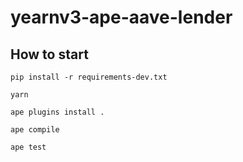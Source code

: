 # yearnv3-ape-aave-lender

## How to start

    pip install -r requirements-dev.txt
    
    yarn
    
    ape plugins install .
    
    ape compile
    
    ape test
    
    